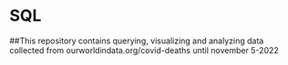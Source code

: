 # SQL

##This repository contains querying, visualizing and analyzing data collected from ourworldindata.org/covid-deaths until november 5-2022
